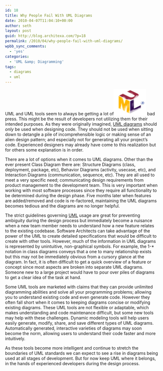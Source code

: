 ```yaml
---
id: 18
title: Why People Fail With UML Diagrams
date: 2010-04-07T11:04:10+00:00
author: seth
layout: post
guid: http://blog.architexa.com/?p=18
permalink: /2010/04/why-people-fail-with-uml-diagrams/
wpbb_sync_comments:
  - 'yes'
categories:
  - 'UML &amp; Diagramming'
tags:
  - diagrams
  - uml
---
```

<!--S-ButtonZ 1.1.5 Start-->

<div style="float: left; width: 42px; padding-right: 10px; margin: 0 -52px 0 0; position: relative; left: -62px; top: 8px">
</div>

<!--S-ButtonZ 1.1.5 End-->

UML and UML tools seem to always be getting a lot of[<img class="alignright size-full wp-image-21" title="uml-top" src="assets/uploads/2010/04/uml-top1.png" alt="UML LOGO" width="106" height="87" />](assets/uploads/2010/04/uml-top1.png) bad press. This might be the result of developers not utilizing them for their intended purposes. As they were originally imagined, <a href="http://en.wikipedia.org/wiki/Unified_Modeling_Language#Diagrams_overview" target="_blank">UML diagrams</a> should _only_ be used when designing code. They should not be used when sitting down to detangle a pile of incomprehensible logic or making sense of an alien design pattern; and especially not for generating all your project&#8217;s code. Experienced designers may already have come to this realization but for others some explanation is in order.

There are a lot of options when it comes to UML diagrams. Other than the ever present Class Diagram there are: Structure Diagrams (class, deployment, package, etc), Behavior Diagrams (activity, usecase, etc), and Interaction Diagrams (communication, sequence, etc). They are all used to meet a very specific need; communicating design requirements from product management to the development team. This is very important when working with most software processes since they require all functionality to be determined during the design phase. Five months later when features are added/removed and code is re-factored, maintaining the UML diagrams becomes tedious and the diagrams are no longer helpful.
  
<!--more-->


  
The strict guidelines governing [UML](http://uml.org/#UML2.0) usage are great for preventing ambiguity during the design process but immediately become a nuisance when a new team member needs to understand how a new feature relates to the existing codebase. Software Architects can take advantage of the power of the UML to create detailed specifications that would be difficult to create with other tools. However, much of the information in UML diagrams is represented by unintuitive, non-graphical symbols. For example, the 1-* notation in class diagrams conveys that a one to many relationship exists but this may not be immediately obvious from a cursory glance at the diagram. In fact, it is often difficult to get a quick overview of a feature or concept since most aspects are broken into separate UML diagrams. Someone new to a large project would have to pour over piles of diagrams to get a clear idea of the task at hand.

Some UML tools are marketed with claims that they can provide unlimited diagramming abilities and solve all your programming problems; allowing you to understand existing code and even generate code. However they often fall short when it comes to keeping diagrams concise or modifying existing diagrams. These UML tools are not flexible or adaptable, which makes understanding and code maintenance difficult, but some new tools may help with these challenges. Dynamic modeling tools will help users easily generate, modify, share, and save different types of UML diagrams. Automatically generated, interactive varieties of diagrams may soon become the norm, allowing users to understand their code faster and more intuitively.

As these tools become more intelligent and continue to stretch the boundaries of UML standards we can expect to see a rise in diagrams being used at all stages of development. But for now keep UML where it belongs, in the hands of experienced developers during the design process.

<div style="clear:both;">
  &nbsp;
</div>